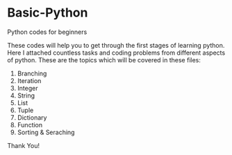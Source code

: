 # Basic-Python
Python codes for beginners

These codes will help you to get through the first stages of learning python. Here I attached countless tasks and coding problems from different aspects of python.
These are the topics which will be covered in these files:

1. Branching
2. Iteration
3. Integer
4. String
5. List
6. Tuple
7. Dictionary
8. Function
9. Sorting & Seraching







Thank You!
